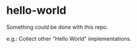 # hello-world

Something _could_ be done with this repo.

e.g.: Collect other "Hello World" implementations.
